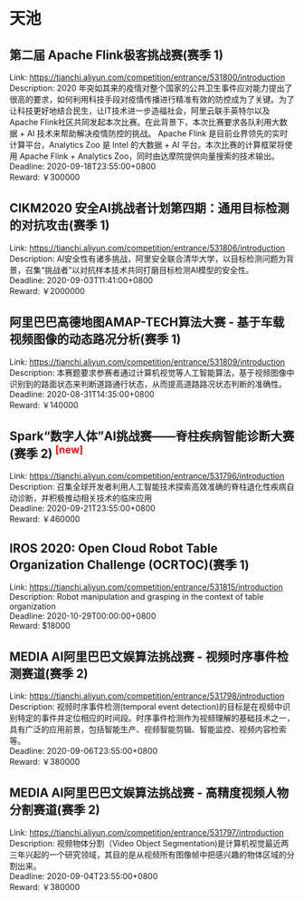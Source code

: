 # 天池



## 第二届 Apache Flink极客挑战赛(赛季 1)

Link: https://tianchi.aliyun.com/competition/entrance/531800/introduction  
Description: 2020 年突如其来的疫情对整个国家的公共卫生事件应对能力提出了很高的要求，如何利用科技手段对疫情传播进行精准有效的防控成为了关键。为了让科技更好地结合民生，让IT技术进一步造福社会，阿里云联手英特尔以及Apache Flink社区共同发起本次比赛。在此背景下，本次比赛要求各队利用大数据 + AI 技术来帮助解决疫情防控的挑战。
Apache Flink 是目前业界领先的实时计算平台，Analytics Zoo 是 Intel 的大数据 + AI 平台。本次比赛的计算框架将使用 Apache Flink + Analytics Zoo，同时由达摩院提供向量搜索的技术输出。  
Deadline: 2020-09-18T23:55:00+0800  
Reward: ￥300000  


## CIKM2020 安全AI挑战者计划第四期：通用目标检测的对抗攻击(赛季 1)

Link: https://tianchi.aliyun.com/competition/entrance/531806/introduction  
Description: AI安全性有诸多挑战，阿里安全联合清华大学，以目标检测问题为背景，召集“挑战者”以对抗样本技术共同打磨目标检测AI模型的安全性。  
Deadline: 2020-09-03T11:41:00+0800  
Reward: ￥2000000  


## 阿里巴巴高德地图AMAP-TECH算法大赛 - 基于车载视频图像的动态路况分析(赛季 1)

Link: https://tianchi.aliyun.com/competition/entrance/531809/introduction  
Description: 本赛题要求参赛者通过计算机视觉等人工智能算法，基于视频图像中识别到的路面状态来判断道路通行状态，从而提高道路路况状态判断的准确性。  
Deadline: 2020-08-31T14:35:00+0800  
Reward: ￥140000  


## Spark“数字人体”AI挑战赛——脊柱疾病智能诊断大赛(赛季 2) <sup style="color:red">[new]<sup>  

Link: https://tianchi.aliyun.com/competition/entrance/531796/introduction  
Description: 召集全球开发者利用人工智能技术探索高效准确的脊柱退化性疾病自动诊断，并积极推动相关技术的临床应用  
Deadline: 2020-09-21T23:55:00+0800  
Reward: ￥460000  


## IROS 2020: Open Cloud Robot Table Organization Challenge (OCRTOC)(赛季 1)

Link: https://tianchi.aliyun.com/competition/entrance/531815/introduction  
Description: Robot manipulation and grasping in the context of table organization  
Deadline: 2020-10-29T00:00:00+0800  
Reward: $18000  


## MEDIA AI阿里巴巴文娱算法挑战赛 - 视频时序事件检测赛道(赛季 2)

Link: https://tianchi.aliyun.com/competition/entrance/531798/introduction  
Description: 视频时序事件检测(temporal event detection)的目标是在视频中识别特定的事件并定位相应的时间段。时序事件检测作为视频理解的基础技术之一，具有广泛的应用前景，包括智能生产、视频智能剪辑、智能监控、视频内容检索等。  
Deadline: 2020-09-06T23:55:00+0800  
Reward: ￥380000  


## MEDIA AI阿里巴巴文娱算法挑战赛 - 高精度视频人物分割赛道(赛季 2)

Link: https://tianchi.aliyun.com/competition/entrance/531797/introduction  
Description: 视频物体分割（Video Object Segmentation)是计算机视觉最近两三年兴起的一个研究领域，其目的是从视频所有图像帧中把感兴趣的物体区域的分割出来。  
Deadline: 2020-09-04T23:55:00+0800  
Reward: ￥380000  

